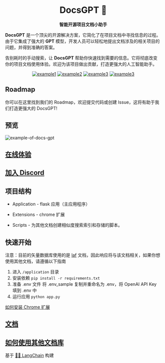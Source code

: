 <h1 align="center">
  DocsGPT  🦖
</h1>

<p align="center">
  <strong>智能开源项目文档小助手</strong>
</p>

<p align="left">
  <strong>DocsGPT</strong> 是一个顶尖的开源解决方案，它简化了在项目文档中寻找信息的过程。由于它集成了强大的 <strong>GPT</strong> 模型，开发人员可以轻松地提出文档涉及的相关项目的问题，并得到准确的答案。
  
告别耗时的手动搜索，让 <strong>DocsGPT</strong> 帮助你快速找到需要的信息。它将彻底改变你的项目文档使用体验。欢迎为该项目做出贡献，打造更强大的人工智能助手。
</p>

<div align="center">

  <a href="https://discord.gg/n5BX8dh8rU">![example1](https://img.shields.io/github/stars/arc53/docsgpt?style=social)</a>
  <a href="https://discord.gg/n5BX8dh8rU">![example2](https://img.shields.io/github/forks/arc53/docsgpt?style=social)</a>
  <a href="https://discord.gg/n5BX8dh8rU">![example3](https://img.shields.io/github/license/arc53/docsgpt)</a>
  <a href="https://discord.gg/n5BX8dh8rU">![example3](https://img.shields.io/discord/1070046503302877216)</a>

</div>

## Roadmap

你可以在这里找到我们的 Roadmap，欢迎提交代码或创建 Issue，这将有助于我们打造更强大的 DocsGPT!

## 预览
![example-of-docs-gpt](https://jsdelivr.icloudnative.io/gh/yangchuansheng/imghosting5@main/uPic/2023-02-14-15-11-zRaWJD.png)

## [在线体验](https://docsgpt.icloudnative.io/)

## [加入 Discord](https://discord.gg/n5BX8dh8rU)


## 项目结构

- Application - flask 应用（主应用程序）

- Extensions - chrome 扩展

- Scripts - 为其他文档创建相似度搜索索引和存储的脚本。

## 快速开始

注意：目前的矢量数据库使用的是 [laf](https://www.lafyun.com/) 文档，因此响应将与该文档相关，如果你想使用其他文档，请遵循以下指南

1. 进入 `/application` 目录
2. 安装依赖
`pip install -r requirements.txt`
1. 准备 .env 文件
将 .env_sample 复制并重命名为 .env，将 OpenAI API Key 填到 .env 中
1. 运行应用
`python app.py`


[如何安装 Chrome 扩展](https://github.com/arc53/docsgpt/wiki#launch-chrome-extension)


## [文档](https://github.com/arc53/docsgpt/wiki)



## [如何使用其他文档库](https://github.com/arc53/docsgpt/wiki/How-to-train-on-other-documentation)

基于 [🦜️🔗 LangChain](https://github.com/hwchase17/langchain) 构建

